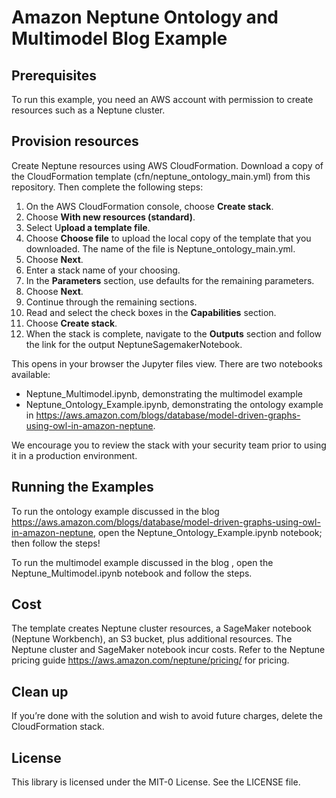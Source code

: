 # Amazon Neptune Ontology and Multimodel Blog Example

## Prerequisites
To run this example, you need an AWS account with permission to create resources such as a Neptune cluster. 

## Provision resources
Create Neptune resources using AWS CloudFormation. Download a copy of the CloudFormation template (cfn/neptune_ontology_main.yml) from this repository. Then complete the following steps:

1.	On the AWS CloudFormation console, choose **Create stack**.
2.	Choose **With new resources (standard)**.
3.	Select U**pload a template file**.  
4.	Choose **Choose file** to upload the local copy of the template that you downloaded. The name of the file is Neptune_ontology_main.yml. 
5.	Choose **Next**.
6.	Enter a stack name of your choosing. 
7.	In the **Parameters** section, use defaults for the remaining parameters.
8.	Choose **Next**.
9.	Continue through the remaining sections.
10.	Read and select the check boxes in the **Capabilities** section.
11.	Choose **Create stack**.
12.	When the stack is complete, navigate to the **Outputs** section and follow the link for the output NeptuneSagemakerNotebook. 

This opens in your browser the Jupyter files view. There are two notebooks available: 
- Neptune_Multimodel.ipynb, demonstrating the multimodel example
- Neptune_Ontology_Example.ipynb, demonstrating the ontology example in <https://aws.amazon.com/blogs/database/model-driven-graphs-using-owl-in-amazon-neptune>.

We encourage you to review the stack with your security team prior to using it in a production environment.

## Running the Examples
To run the ontology example discussed in the blog <https://aws.amazon.com/blogs/database/model-driven-graphs-using-owl-in-amazon-neptune>, open the Neptune_Ontology_Example.ipynb notebook; then follow the steps! 

To run the multimodel example discussed in the blog <TBD>, open the Neptune_Multimodel.ipynb notebook and follow the steps.

## Cost
The template creates Neptune cluster resources, a SageMaker notebook (Neptune Workbench), an S3 bucket, plus additional resources. The Neptune cluster and SageMaker notebook incur costs.  Refer to the Neptune pricing guide <https://aws.amazon.com/neptune/pricing/> for pricing. 

## Clean up
If you’re done with the solution and wish to avoid future charges, delete the CloudFormation stack. 

## License
This library is licensed under the MIT-0 License. See the LICENSE file.

